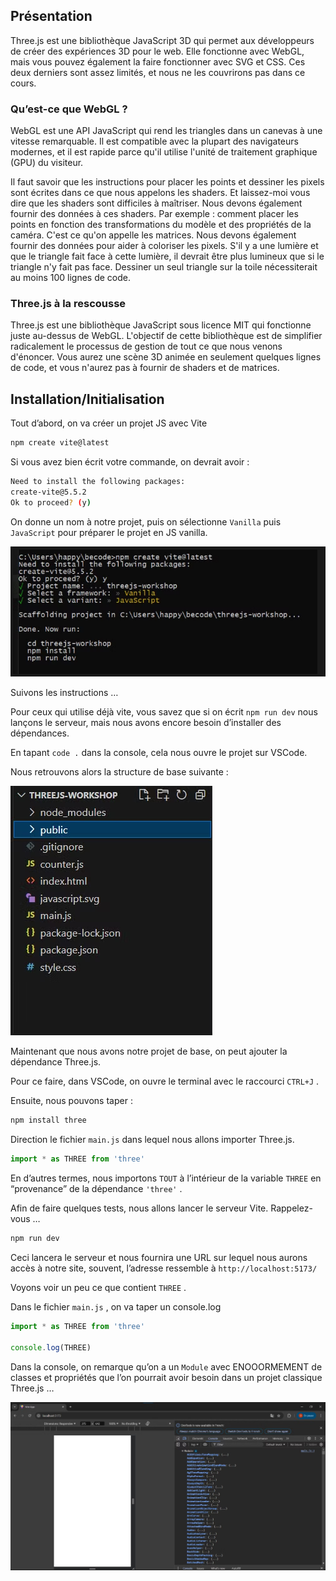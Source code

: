 ## Présentation

Three.js est une bibliothèque JavaScript 3D qui permet aux développeurs de créer des expériences 3D pour le web. Elle fonctionne avec WebGL, mais vous pouvez également la faire fonctionner avec SVG et CSS. Ces deux derniers sont assez limités, et nous ne les couvrirons pas dans ce cours.

### Qu’est-ce que WebGL ?

WebGL est une API JavaScript qui rend les triangles dans un canevas à une vitesse remarquable. Il est compatible avec la plupart des navigateurs modernes, et il est rapide parce qu'il utilise l'unité de traitement graphique (GPU) du visiteur.

Il faut savoir que les instructions pour placer les points et dessiner les pixels sont écrites dans ce que nous appelons les shaders. Et laissez-moi vous dire que les shaders sont difficiles à maîtriser. Nous devons également fournir des données à ces shaders. Par exemple : comment placer les points en fonction des transformations du modèle et des propriétés de la caméra. C'est ce qu'on appelle les matrices. Nous devons également fournir des données pour aider à coloriser les pixels. S'il y a une lumière et que le triangle fait face à cette lumière, il devrait être plus lumineux que si le triangle n'y fait pas face. Dessiner un seul triangle sur la toile nécessiterait au moins 100 lignes de code.

### Three.js à la rescousse

Three.js est une bibliothèque JavaScript sous licence MIT qui fonctionne juste au-dessus de WebGL. L'objectif de cette bibliothèque est de simplifier radicalement le processus de gestion de tout ce que nous venons d'énoncer. Vous aurez une scène 3D animée en seulement quelques lignes de code, et vous n'aurez pas à fournir de shaders et de matrices.

## Installation/Initialisation

Tout d’abord, on va créer un projet JS avec Vite

```bash
npm create vite@latest
```

Si vous avez bien écrit votre commande, on devrait avoir :

```bash
Need to install the following packages:
create-vite@5.5.2
Ok to proceed? (y)
```

On donne un nom à notre projet, puis on sélectionne `Vanilla` puis `JavaScript` pour préparer le projet en JS vanilla.

![console](./assets/creationInstallation/console.png)

Suivons les instructions …

Pour ceux qui utilise déjà vite, vous savez que si on écrit `npm run dev`  nous lançons le serveur, mais nous avons encore besoin d’installer des dépendances. 

En tapant `code .`  dans la console, cela nous ouvre le projet sur VSCode.

Nous retrouvons alors la structure de base suivante : 

![architecture](./assets/creationInstallation/architecture.png)

Maintenant que nous avons notre projet de base, on peut ajouter la dépendance Three.js.

Pour ce faire, dans VSCode, on ouvre le terminal avec le raccourci `CTRL+J` .

Ensuite, nous pouvons taper : 

```bash
npm install three
```

Direction le fichier `main.js` dans lequel nous allons importer Three.js.

```jsx
import * as THREE from 'three'
```

En d’autres termes, nous importons `TOUT`  à l’intérieur de la variable `THREE`  en “provenance” de la dépendance `'three'` .

Afin de faire quelques tests, nous allons lancer le serveur Vite. Rappelez-vous …

```bash
npm run dev
```

Ceci lancera le serveur et nous fournira une URL sur lequel nous aurons accès à notre site, souvent, l’adresse ressemble à `http://localhost:5173/` 

Voyons voir un peu ce que contient `THREE` .

Dans le fichier `main.js` , on va taper un console.log

```jsx
import * as THREE from 'three'

console.log(THREE)
```

Dans la console, on remarque qu’on a un `Module`  avec ENOOORMEMENT de classes et propriétés que l’on pourrait avoir besoin dans un projet classique Three.js …

![consolelog](./assets/creationInstallation/consolelog.png)